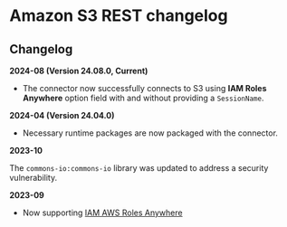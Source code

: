 # Amazon S3 REST changelog

<head>
  <meta name="guidename" content="Integration"/>
  <meta name="context" content="GUID-bdf3025f-4d70-4d32-a267-7935f3bc5df6"/>
</head>


## Changelog

**2024-08 (Version 24.08.0, Current)**

- The connector now successfully connects to S3 using **IAM Roles Anywhere** option field with and without providing a `SessionName`.

**2024-04 (Version 24.04.0)**

- Necessary runtime packages are now packaged with the connector.

**2023-10**

The ```commons-io:commons-io``` library was updated to address a security vulnerability.

**2023-09**

- Now supporting [IAM AWS Roles Anywhere](https://docs.aws.amazon.com/rolesanywhere/latest/userguide/introduction.html)